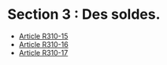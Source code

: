 # Section 3 : Des soldes.

- [Article R310-15](article-r310-15.md)
- [Article R310-16](article-r310-16.md)
- [Article R310-17](article-r310-17.md)

